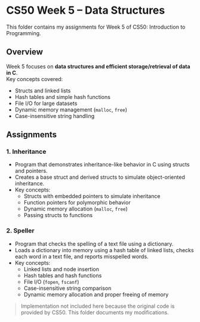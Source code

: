 # CS50 Week 5 – Data Structures

This folder contains my assignments for Week 5 of CS50: Introduction to Programming.

## Overview
Week 5 focuses on **data structures and efficient storage/retrieval of data in C**.  
Key concepts covered:  
- Structs and linked lists  
- Hash tables and simple hash functions  
- File I/O for large datasets  
- Dynamic memory management (`malloc`, `free`)  
- Case-insensitive string handling  

## Assignments
### 1. Inheritance
- Program that demonstrates inheritance-like behavior in C using structs and pointers.  
- Creates a base struct and derived structs to simulate object-oriented inheritance.  
- Key concepts:  
  - Structs with embedded pointers to simulate inheritance  
  - Function pointers for polymorphic behavior  
  - Dynamic memory allocation (`malloc`, `free`)  
  - Passing structs to functions  

### 2. Speller
- Program that checks the spelling of a text file using a dictionary.  
- Loads a dictionary into memory using a hash table of linked lists, checks each word in a text file, and reports misspelled words.  
- Key concepts:  
  - Linked lists and node insertion  
  - Hash tables and hash functions  
  - File I/O (`fopen`, `fscanf`)  
  - Case-insensitive string comparison  
  - Dynamic memory allocation and proper freeing of memory

 > Implementation not included here because the original code is provided by CS50. This folder documents my modifications.
